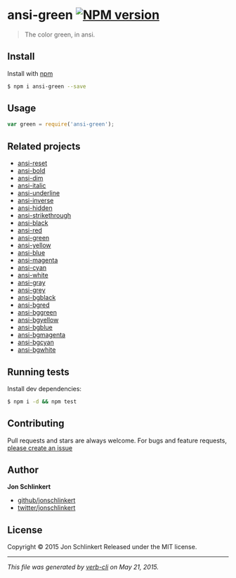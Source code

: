 # ansi-green [![NPM version](https://badge.fury.io/js/ansi-green.svg)](http://badge.fury.io/js/ansi-green)

> The color green, in ansi.

## Install

Install with [npm](https://www.npmjs.com/)

```sh
$ npm i ansi-green --save
```

## Usage

```js
var green = require('ansi-green');
```

## Related projects

* [ansi-reset](https://github.com/jonschlinkert/ansi-reset)
* [ansi-bold](https://github.com/jonschlinkert/ansi-bold)
* [ansi-dim](https://github.com/jonschlinkert/ansi-dim)
* [ansi-italic](https://github.com/jonschlinkert/ansi-italic)
* [ansi-underline](https://github.com/jonschlinkert/ansi-underline)
* [ansi-inverse](https://github.com/jonschlinkert/ansi-inverse)
* [ansi-hidden](https://github.com/jonschlinkert/ansi-hidden)
* [ansi-strikethrough](https://github.com/jonschlinkert/ansi-strikethrough)
* [ansi-black](https://github.com/jonschlinkert/ansi-black)
* [ansi-red](https://github.com/jonschlinkert/ansi-red)
* [ansi-green](https://github.com/jonschlinkert/ansi-green)
* [ansi-yellow](https://github.com/jonschlinkert/ansi-yellow)
* [ansi-blue](https://github.com/jonschlinkert/ansi-blue)
* [ansi-magenta](https://github.com/jonschlinkert/ansi-magenta)
* [ansi-cyan](https://github.com/jonschlinkert/ansi-cyan)
* [ansi-white](https://github.com/jonschlinkert/ansi-white)
* [ansi-gray](https://github.com/jonschlinkert/ansi-gray)
* [ansi-grey](https://github.com/jonschlinkert/ansi-grey)
* [ansi-bgblack](https://github.com/jonschlinkert/ansi-bgblack)
* [ansi-bgred](https://github.com/jonschlinkert/ansi-bgred)
* [ansi-bggreen](https://github.com/jonschlinkert/ansi-bggreen)
* [ansi-bgyellow](https://github.com/jonschlinkert/ansi-bgyellow)
* [ansi-bgblue](https://github.com/jonschlinkert/ansi-bgblue)
* [ansi-bgmagenta](https://github.com/jonschlinkert/ansi-bgmagenta)
* [ansi-bgcyan](https://github.com/jonschlinkert/ansi-bgcyan)
* [ansi-bgwhite](https://github.com/jonschlinkert/ansi-bgwhite)

## Running tests

Install dev dependencies:

```sh
$ npm i -d && npm test
```

## Contributing

Pull requests and stars are always welcome. For bugs and feature requests, [please create an issue](https://github.com/jonschlinkert/ansi-green/issues/new)

## Author

**Jon Schlinkert**

+ [github/jonschlinkert](https://github.com/jonschlinkert)
+ [twitter/jonschlinkert](http://twitter.com/jonschlinkert)

## License

Copyright © 2015 Jon Schlinkert
Released under the MIT license.

***

_This file was generated by [verb-cli](https://github.com/assemble/verb-cli) on May 21, 2015._
